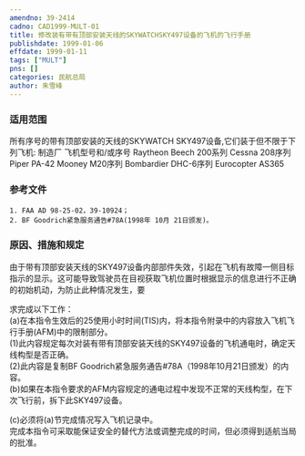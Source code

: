```yaml
---
amendno: 39-2414  
cadno: CAD1999-MULT-01  
title: 修改装有带有顶部安装天线的SKYWATCHSKY497设备的飞机的飞行手册  
publishdate: 1999-01-06  
effdate: 1999-01-11  
tags: ["MULT"]  
pns: []  
categories: 民航总局  
author: 朱雪峰  
---
```

  
### 适用范围  
所有序号的带有顶部安装的天线的SKYWATCH SKY497设备,它们装于但不限于下列飞机:
制造厂  飞机型号和/或序号
Raytheon  Beech 200系列
Cessna  208序列
Piper  PA-42
Mooney  M20序列
Bombardier  DHC-6序列
Eurocopter  AS365  
  
<!--more-->  
### 参考文件  
    1. FAA AD 98-25-02，39-10924；  
    2. BF Goodrich紧急服务通告#78A(1998年 10月 21日颁发)。  
  
### 原因、措施和规定  
由于带有顶部安装天线的SKY497设备内部部件失效，引起在飞机有故障一侧目标指示的显示。这可能导致驾驶员在目视获取飞机位置时根据显示的信息进行不正确的初始机动，为防止此种情况发生，要  
      
求完成以下工作：  
(a)在本指令生效后的25使用小时时间(TIS)内，将本指令附录中的内容放入飞机飞行手册(AFM)中的限制部分。  
      (1)此内容规定每次对装有带有顶部安装天线的SKY497设备的飞机通电时，确定天线构型是否正确。  
(2)此内容是复制BF Goodrich紧急服务通告#78A（1998年10月21日颁发）的内容。  
(b)如果在本指令要求的AFM内容规定的通电过程中发现不正常的天线构型，在下次飞行前，拆下此SKY497设备。  
  
 (c)必须将(a)节完成情况写入飞机记录中。  
    完成本指令可采取能保证安全的替代方法或调整完成的时间，但必须得到适航当局的批准。  
      
      
